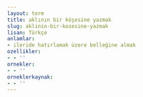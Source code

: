 ```yaml
---
layout: term
title: aklının bir köşesine yazmak
slug: aklinin-bir-kosesine-yazmak
lisan: Türkçe
anlamlar:
- ileride hatırlamak üzere belleğine almak
ozellikler:
- - ''
ornekler:
- - ''
orneklerkaynak:
- - ''
---
```

